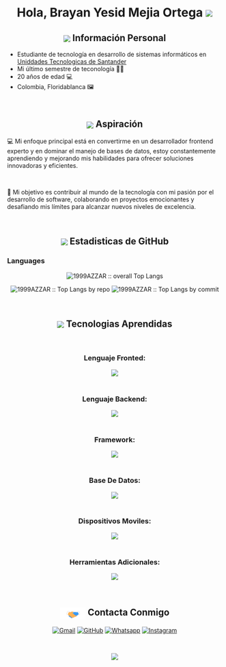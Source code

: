 
<h1 align="center"><b> Hola, Brayan Yesid Mejia Ortega </b><img src="https://media.giphy.com/media/hvRJCLFzcasrR4ia7z/giphy.gif" width="35"></h1>

## <div align="center"> <picture align="center" ><img src = "https://github.com/7oSkaaa/7oSkaaa/blob/main/Images/about_me.gif?raw=true" width = 50px align="center"> </picture> Información Personal </div>

* Estudiante de tecnología en desarrollo de sistemas informáticos en [Uniddades Tecnologicas de Santander](https://www.uts.edu.co/sitio/)
* Mi último semestre de teconología 👨‍🎓
* 20 años de edad 💻
* Colombia, Floridablanca 🖼️
  
<br>

## <div align="center"> <picture align="center" ><img src = "https://github.com/7oSkaaa/7oSkaaa/blob/main/Images/about_me.gif?raw=true" width = 50px align="center"> </picture> Aspiración </div>

💻 Mi enfoque principal está en convertirme en un desarrollador frontend experto y en dominar el manejo de bases de datos,
estoy constantemente aprendiendo y mejorando mis habilidades para ofrecer soluciones innovadoras y eficientes.

<br>

🌟 Mi objetivo es contribuir al mundo de la tecnología con mi pasión por el desarrollo de software, colaborando en proyectos emocionantes 
y desafiando mis límites para alcanzar nuevos niveles de excelencia.

<br>
 
## <div align="center"> <picture align="center" ><img src = "https://media.giphy.com/media/iY8CRBdQXODJSCERIr/giphy.gif?raw=true" width = 60px align="center"> </picture> Estadisticas de GitHub </div>
<h3>Languages</h3>
<p align="center">
  <img src="https://github-readme-stats.vercel.app/api/top-langs/?username=BrayanMejia2004&langs_count=6&theme=gruvbox&layout=compact&hide_border=true"
  alt="1999AZZAR :: overall Top Langs " /></a>
</p>
<p align="center">
<img width="35%" src="https://github-profile-summary-cards.vercel.app/api/cards/repos-per-language?username=BrayanMejia2004&theme=gruvbox&layout=compact&hide_border=true"
alt="1999AZZAR :: Top Langs by repo" />
<img width="35%" src="https://github-profile-summary-cards.vercel.app/api/cards/most-commit-language?username=BrayanMejia2004&theme=gruvbox&layout=compact&hide_border=true"
alt="1999AZZAR :: Top Langs by commit" />
</a>
</p>

<br>

## <div align="center"> <picture align="center" ><img src = "https://media2.giphy.com/media/QssGEmpkyEOhBCb7e1/giphy.gif?cid=ecf05e47a0n3gi1bfqntqmob8g9aid1oyj2wr3ds3mg700bl&rid=giphy.gif?raw=true" width = 50px align="center"> </picture> Tecnologias Aprendidas </div>
<br>
<p align="center">
	<h3 align="center">Lenguaje Fronted:</h3>
	<div align="center">
		<img src="https://skillicons.dev/icons?i=js,html,css" />
	 </div>	  

 <br>

 <h3 align="center">Lenguaje Backend:</h4>	
 	<div align="center">
		<img src="https://skillicons.dev/icons?i=java,kotlin" />
	</div>
 <br>

<h3 align="center">Framework:</h4>	
 	<div align="center">
		<img src="https://skillicons.dev/icons?i=spring,bootstrap" />
	</div>
 
 <br>

  <h3 align="center">Base De Datos:</h3>
  	<div align="center">
		<img src="https://skillicons.dev/icons?i=mysql,postgres,sqlite,mongodb" />
	</div>
 <br>

  <h3 align="center">Dispositivos Moviles:</h3>	  
  	<div align="center">
		<img src="https://skillicons.dev/icons?i=androidstudio" />
	</div>
 <br>

 <h3 align="center">Herramientas Adicionales:</h3>	  
 	<div align="center">
   		<img src="https://skillicons.dev/icons?i=discord,github,vscode,postman" />
	</div>
  </a>
</p>

<br>

## <div align="center"> <picture align="center" ><img src = "https://github.com/0xAbdulKhalid/0xAbdulKhalid/raw/main/assets/mdImages/handshake.gif?raw=true" width = 60px align="center"> </picture> Contacta Conmigo </div>
<p align="center">
<a href="mailto:elyesid22@gmail.com"><img img src="https://img.shields.io/badge/gmail-%23EA4335.svg?style=plastic&logo=gmail&logoColor=white" alt="Gmail" width = 100px /></a>
<a href="https://github.com/BrayanMejia2004"><img src="https://img.shields.io/badge/github-%23181717.svg?style=plastic&logo=github&logoColor=white" alt="GitHub" width = 110px /></a>
<a href="https://wa.link/6zxqsi"><img src="https://img.shields.io/badge/whatsapp-%2325D366.svg?style=plastic&logo=whatsapp&logoColor=white" alt="Whatsapp" width = 130px /></a>	
<a href="https://www.instagram.com/brayan_yesid_22?igsh=NTY2MzR4andwNnYy&utm_source=qr"><img src="https://img.shields.io/badge/instagram-%23E4405F.svg?style=plastic&logo=instagram&logoColor=white" alt="Instagram" width = 130px /></a>	
</p>

<br>

<div align="center" width= 35%>
  
[![](https://visitcount.itsvg.in/api?id=BrayanMejia2004&icon=3&color=6)](https://visitcount.itsvg.in)
  
</div>
